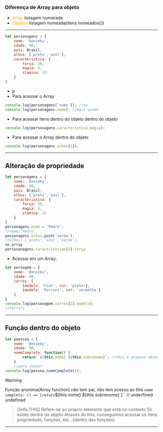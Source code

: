 ### Diferença de Array para objeto
- <span style="color:orange">Array</span> listagem numerada
- <span style="color:orange">Objetos</span> listagem nomeada(itens nomeados{})
- ---
```js
let personagens = {
	nome: 'bonieky',
	idade: 90,
	país: Brasil,
	olhos: ['preto','azul'],
	caracteristica: {
		força: 20,
		magia: 5,
		stamina: 15
	}
}
```
- p
- Para acessar o Array
```js 
console.log(personagens['nome']); //ou
console.log(personagens.nome); //mais usado
```
- Para acessar itens dentro do objeto dentro do objeto
```js
console.log(personagens.caracteristica.magia);
```
- Para acessar o Array dentro do objeto
```js
console.log(personagens.olhos[1]);
```
---
## Alteração de propriedade

```js
let personagens = {
	nome: 'bonieky',
	idade: 90,
	país: Brasil,
	olhos: ['preto','azul'],
	caracteristica: {
		força: 20,
		magia: 5,
		stamina: 15
	}
}
personagens.nome = 'Pedro';
//nome:'Pedro',
pessonagens.olhos.push('verde');
//olhos: ['preto','azul','verde'],
no array
persosonagens.caractristicas[1].força
```
- Acessar em um Array:
```js
let persogem = {
	nome: 'Bonieky',
	idade: 90,
	carros: [
		{modelo: 'Fiat', cor: 'preto'},
		{modelo: 'Ferrari', cor: 'vermelha'}
	]
}
console.log(personagem.carros[1].modelo);
//Ferrari
```
---
## Função dentro do objeto

```js
let peossoa = {
	nome: 'Bonieky',
	idade: 90,
	nomeCompleto: function() {
		return `${this.nome} ${this.sobrenome}`; //this é propeio objeto:pessoa
	}
	//para chamar:
console.log(pessoa.nomeCompleto());
```
>[!warning]
>Função anonima(Arroy function) não tem pai, não tem acesso ao this
>`nome completo: () => {return`${this.nome} ${this.sobrenome}`}``
>// underfined undefined

>[!info.THIS]
>Refere-se ao próprio elemento que está no contexto
>Só existe dentro do objeto
>Atraves do this, conseguimos acessar os itens propriedade, funções, etc...(dentro das funções)

---





